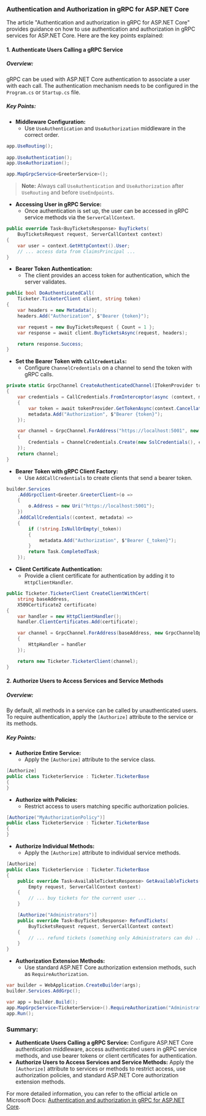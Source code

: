 ### Authentication and Authorization in gRPC for ASP.NET Core

The article "Authentication and authorization in gRPC for ASP.NET Core" provides guidance on how to use authentication and authorization in gRPC services for ASP.NET Core. Here are the key points explained:

#### 1. Authenticate Users Calling a gRPC Service

##### Overview:
gRPC can be used with ASP.NET Core authentication to associate a user with each call. The authentication mechanism needs to be configured in the `Program.cs` or `Startup.cs` file.

##### Key Points:
- **Middleware Configuration:**
  - Use `UseAuthentication` and `UseAuthorization` middleware in the correct order.

```csharp name=Program.cs
app.UseRouting();
    
app.UseAuthentication();
app.UseAuthorization();

app.MapGrpcService<GreeterService>();
```

> **Note:** Always call `UseAuthentication` and `UseAuthorization` after `UseRouting` and before `UseEndpoints`.

- **Accessing User in gRPC Service:**
  - Once authentication is set up, the user can be accessed in gRPC service methods via the `ServerCallContext`.

```csharp
public override Task<BuyTicketsResponse> BuyTickets(
    BuyTicketsRequest request, ServerCallContext context)
{
    var user = context.GetHttpContext().User;
    // ... access data from ClaimsPrincipal ...
}
```

- **Bearer Token Authentication:**
  - The client provides an access token for authentication, which the server validates.

```csharp name=Program.cs
public bool DoAuthenticatedCall(
    Ticketer.TicketerClient client, string token)
{
    var headers = new Metadata();
    headers.Add("Authorization", $"Bearer {token}");

    var request = new BuyTicketsRequest { Count = 1 };
    var response = await client.BuyTicketsAsync(request, headers);

    return response.Success;
}
```

- **Set the Bearer Token with `CallCredentials`:**
  - Configure `ChannelCredentials` on a channel to send the token with gRPC calls.

```csharp
private static GrpcChannel CreateAuthenticatedChannel(ITokenProvider tokenProvider)
{
    var credentials = CallCredentials.FromInterceptor(async (context, metadata) =>
    {
        var token = await tokenProvider.GetTokenAsync(context.CancellationToken);
        metadata.Add("Authorization", $"Bearer {token}");
    });

    var channel = GrpcChannel.ForAddress("https://localhost:5001", new GrpcChannelOptions
    {
        Credentials = ChannelCredentials.Create(new SslCredentials(), credentials)
    });
    return channel;
}
```

- **Bearer Token with gRPC Client Factory:**
  - Use `AddCallCredentials` to create clients that send a bearer token.

```csharp name=Program.cs
builder.Services
    .AddGrpcClient<Greeter.GreeterClient>(o =>
    {
        o.Address = new Uri("https://localhost:5001");
    })
    .AddCallCredentials((context, metadata) =>
    {
        if (!string.IsNullOrEmpty(_token))
        {
            metadata.Add("Authorization", $"Bearer {_token}");
        }
        return Task.CompletedTask;
    });
```

- **Client Certificate Authentication:**
  - Provide a client certificate for authentication by adding it to `HttpClientHandler`.

```csharp
public Ticketer.TicketerClient CreateClientWithCert(
    string baseAddress,
    X509Certificate2 certificate)
{
    var handler = new HttpClientHandler();
    handler.ClientCertificates.Add(certificate);

    var channel = GrpcChannel.ForAddress(baseAddress, new GrpcChannelOptions
    {
        HttpHandler = handler
    });

    return new Ticketer.TicketerClient(channel);
}
```

#### 2. Authorize Users to Access Services and Service Methods

##### Overview:
By default, all methods in a service can be called by unauthenticated users. To require authentication, apply the `[Authorize]` attribute to the service or its methods.

##### Key Points:
- **Authorize Entire Service:**
  - Apply the `[Authorize]` attribute to the service class.

```csharp
[Authorize]
public class TicketerService : Ticketer.TicketerBase
{
}
```

- **Authorize with Policies:**
  - Restrict access to users matching specific authorization policies.

```csharp
[Authorize("MyAuthorizationPolicy")]
public class TicketerService : Ticketer.TicketerBase
{
}
```

- **Authorize Individual Methods:**
  - Apply the `[Authorize]` attribute to individual service methods.

```csharp
[Authorize]
public class TicketerService : Ticketer.TicketerBase
{
    public override Task<AvailableTicketsResponse> GetAvailableTickets(
        Empty request, ServerCallContext context)
    {
        // ... buy tickets for the current user ...
    }

    [Authorize("Administrators")]
    public override Task<BuyTicketsResponse> RefundTickets(
        BuyTicketsRequest request, ServerCallContext context)
    {
        // ... refund tickets (something only Administrators can do) ..
    }
}
```

- **Authorization Extension Methods:**
  - Use standard ASP.NET Core authorization extension methods, such as `RequireAuthorization`.

```csharp name=Program.cs
var builder = WebApplication.CreateBuilder(args);
builder.Services.AddGrpc();

var app = builder.Build();
app.MapGrpcService<TicketerService>().RequireAuthorization("Administrators");
app.Run();
```

### Summary:

- **Authenticate Users Calling a gRPC Service:** Configure ASP.NET Core authentication middleware, access authenticated users in gRPC service methods, and use bearer tokens or client certificates for authentication.
- **Authorize Users to Access Services and Service Methods:** Apply the `[Authorize]` attribute to services or methods to restrict access, use authorization policies, and standard ASP.NET Core authorization extension methods.

For more detailed information, you can refer to the official article on Microsoft Docs: [Authentication and authorization in gRPC for ASP.NET Core](https://docs.microsoft.com/en-us/aspnet/core/grpc/authn-and-authz).